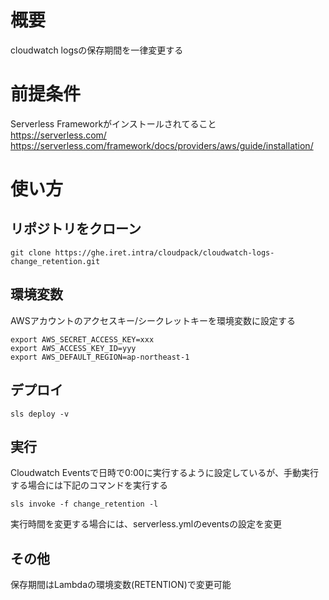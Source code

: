 # 概要
cloudwatch logsの保存期間を一律変更する

# 前提条件
Serverless Frameworkがインストールされてること  
https://serverless.com/
https://serverless.com/framework/docs/providers/aws/guide/installation/

# 使い方
## リポジトリをクローン
```
git clone https://ghe.iret.intra/cloudpack/cloudwatch-logs-change_retention.git
```

## 環境変数
AWSアカウントのアクセスキー/シークレットキーを環境変数に設定する
```
export AWS_SECRET_ACCESS_KEY=xxx
export AWS_ACCESS_KEY_ID=yyy
export AWS_DEFAULT_REGION=ap-northeast-1
```

## デプロイ
```
sls deploy -v 
```

## 実行
Cloudwatch Eventsで日時で0:00に実行するように設定しているが、手動実行する場合には下記のコマンドを実行する
```
sls invoke -f change_retention -l
```
実行時間を変更する場合には、serverless.ymlのeventsの設定を変更

## その他
保存期間はLambdaの環境変数(RETENTION)で変更可能